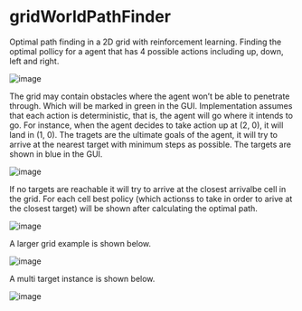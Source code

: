 # gridWorldPathFinder
 Optimal path finding in a 2D grid with reinforcement learning.
Finding the optimal pollicy for a agent that has 4 possible actions including up, down, left and right.

![image](https://user-images.githubusercontent.com/25722196/70846513-0367c180-1e80-11ea-81d6-abbb0514e966.png)

The grid may contain obstacles where the agent won’t be able to penetrate through. Which will be marked in green in the GUI.
Implementation assumes that each action is deterministic, that is, the agent will go where it intends to go. For instance, when the agent decides to take action up at (2, 0), it will land in (1, 0). The tragets are the ultimate goals of the agent, it will try to arrive at the nearest target with minimum steps as possible. The targets are shown in blue in the GUI. 

![image](https://user-images.githubusercontent.com/25722196/70846598-cb14b300-1e80-11ea-98df-7435e278aa90.png)

If no targets are reachable it will try to arrive at the closest arrivalbe cell in the grid. For each cell best policy (which actionss to take in order to arive at the closest target) will be shown after calculating the optimal path. 

![image](https://user-images.githubusercontent.com/25722196/70846629-2ba3f000-1e81-11ea-8b14-9286f3a2f8c7.png)

A larger grid example is shown below. 

![image](https://user-images.githubusercontent.com/25722196/70846736-38751380-1e82-11ea-9ca8-8cad37c0ba1b.png)

A multi target instance is shown below.

![image](https://user-images.githubusercontent.com/25722196/70846759-7eca7280-1e82-11ea-8276-f6650c89cbb5.png)

